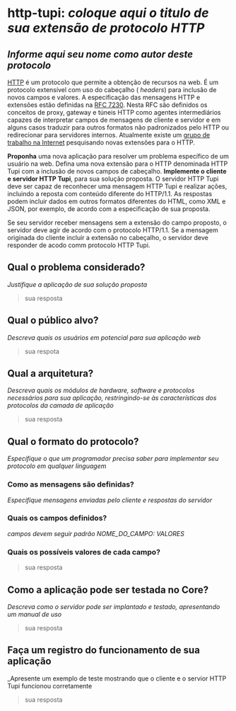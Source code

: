 # http-tupi:  _coloque aqui o titulo de sua extensão de protocolo HTTP_

## _Informe aqui seu nome como autor deste protocolo_

 [HTTP](https://developer.mozilla.org/pt-BR/docs/Web/HTTP/Overview) é um protocolo que permite a obtenção de recursos na web. É um protocolo extensível com uso do  cabeçalho ( _headers_) para inclusão de novos campos e valores.  A especificação das mensagens HTTP e extensões estão definidas na [RFC 7230](https://datatracker.ietf.org/doc/html/rfc7230). Nesta RFC são definidos os conceitos de proxy, gateway e túneis HTTP como agentes intermediários capazes de interpretar campos de mensagens de cliente e servidor e em alguns casos traduzir para outros formatos não padronizados pelo HTTP ou redirecionar para servidores internos. Atualmente existe um [grupo de trabalho na Internet](https://httpwg.org/specs/) pesquisando novas extensões para o HTTP. 
 
__Proponha__ uma nova aplicação para resolver um problema específico de um usuário na web. Defina uma nova extensão para o HTTP denominada HTTP Tupi com a inclusão de novos campos de cabeçalho. __Implemente o cliente e servidor HTTP Tupi__, para sua solução proposta. O servidor HTTP Tupi deve ser capaz de reconhecer uma mensagem HTTP Tupi e realizar ações, incluindo a reposta com conteúdo diferente do HTTP/1.1. As respostas podem incluir dados em outros formatos diferentes do HTML, como XML e JSON, por exemplo, de acordo com a especificação de sua proposta.

Se seu servidor receber mensagens sem a extensão do campo proposto, o servidor deve agir de acordo com o protocolo HTTP/1.1. Se a mensagem originada do cliente incluir a extensão no cabeçalho, o servidor deve responder de acodo comm protocolo HTTP Tupi.

## Qual o problema considerado?  
_Justifique a aplicação de sua solução proposta_

>sua resposta

## Qual o público alvo?  
_Descreva quais os usuários em potencial para sua aplicação web_

> sua respota

## Qual a arquitetura?  
_Descreva quais os módulos de hardware, software e protocolos necessários para sua aplicação, restringindo-se às características dos protocolos da camada de aplicação_

> sua resposta

## Qual o formato do protocolo?
_Especifique o que um programador precisa saber para implementar seu protocolo em qualquer linguagem_

### Como as mensagens são definidas?
_Especifique mensagens enviadas pelo cliente e respostas do servidor_

### Quais os campos definidos?
_campos devem seguir padrão NOME_DO_CAMPO: VALORES_ 

### Quais os possíveis valores de cada campo?
> sua resposta

## Como a aplicação pode ser testada no Core?

_Descreva como o servidor pode ser implantado e testado, apresentando um manual de uso_ 
> sua resposta

## Faça um registro do funcionamento de sua aplicação 
_Apresente um exemplo de teste mostrando que o cliente e o servior  HTTP Tupi funcionou corretamente
> sua resposta

